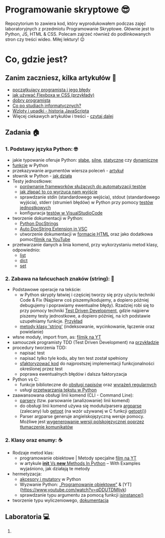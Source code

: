 # Programowanie skryptowe 😎
Repozytorium to zawiera kod, który wyprodukowałem podczas zajęć laboratoryjnych z przedmiotu Programowanie Skryptowe. Głównie jest to Python, JS, HTML & CSS. Polecam zajrzeć również do podlinkowanych stron czy treści wideo. Miłej lektury! :wink:

# Co, gdzie jest?
## Zanim zaczniesz, kilka artykułów :open_book:
- [początkujący programista i jego błędy](https://bulldogjob.pl/readme/poczatkujacy-programista-i-jego-bledy)
- [jak używać Flexboxa w CSS (przykłady)](https://bulldogjob.pl/readme/jak-uzywac-flexbox-w-css-przyklady)
- [dobry programista](https://bulldogjob.pl/readme/dobry-programista-czym-sie-wyroznia)
- [Co po studiach informatycznych?](https://bulldogjob.pl/readme/co-po-studiach-informatycznych)
- [Wzloty i upadki - historia JavaScripta](https://bulldogjob.pl/readme/wzloty-i-upadki-historia-javascript)
- Więcej ciekawych artykułów i treści - [czytaj dalej](https://bulldogjob.pl/readme)


## Zadania :house:
### 1. Podstawy języka Python: :nerd_face:
- jakie typowanie oferuje Python: [słabe](https://pl.wikipedia.org/wiki/Typowanie_s%C5%82abe), [silne](), [statyczne](https://pl.wikipedia.org/wiki/Typowanie_statyczne) czy [dynamiczne](https://pl.wikipedia.org/wiki/Typowanie_dynamiczne)
- [funkcje](https://www.programiz.com/python-programming/function) w Python
- przekazywanie argumentów wiersza poleceń - [artykuł](https://docs.python.org/3/library/sys.html#sys.argv)
- słownik w Python - [jak działa](https://docs.python.org/3/tutorial/datastructures.html#dictionaries) 
- Testy jednostkowe:
    * [porównanie frameworków służących do automatyzacji testów](https://bulldogjob.pl/readme/pytest-vs-unittest-porownanie-frameworkow-do-automatyzacji-testow-w-pythonie) 
    * [jak złapać to co wyrzuca nam wyjście](https://docs.pytest.org/en/7.1.x/how-to/capture-stdout-stderr.html)
    * sprawdzanie stdin (standardowego wejścia), stdout (standardowego wyjścia), stderr (strumień błędów) w Python przy pomocy [testów jednostkowych](https://ryip.me/posts/python/unittest-stdout-stderr/)
    * konfiguracja [testów w VisualStudioCode](https://ryip.me/posts/python/unittest-stdout-stderr/)
- tworzenie dokumentacji w Python:
    * [Python DocStrings](https://www.youtube.com/watch?v=0YUdYk5E-w4)
    * [Auto DocString Extension in VSC](https://www.youtube.com/watch?v=2xa9_A8HH3U)
    * utworzenie dokumentacji w [formacie HTML](https://qabrio.pl/sphinx-generacja-specyfikacji/) oraz jako dodatkowa pomoc[filmik na YouTube](https://www.youtube.com/watch?v=BWIrhgCAae0)
- przetwarzanie danych a linia komend, przy wykorzystaniu metod klasy, odpowiednio:
    * [list](https://docs.python.org/3/tutorial/datastructures.html#more-on-lists)
    * [dict](https://docs.python.org/3/tutorial/datastructures.html#dictionaries)
    * [set](https://docs.python.org/3/tutorial/datastructures.html#sets)

### 2. Zabawa na łańcuchach znaków (string): :partying_face:
- Podstawowe operacje na tekście:
    * w Python skrypty łatwiej i częściej tworzy się przy użyciu techniki Code & Fix (Najpierw coś piszemy/kodujemy, a dopiero później debugujemy i poprawiamy ewentualne błędy). Rzadziej robi się to przy pomocy techniki [Test Driven Development](https://softnauts.com/pl/blog/tdd-co-to-jest-i-dlaczego-warto-go-uzywac), gdzie najpierw piszemy testy jednostkowe, a dopiero później, na ich podstawie uzupełniamy funkcje. [Przykład](https://www.freecodecamp.org/news/learning-to-test-with-python-997ace2d8abe/)
    * [metody klasy 'string'](http://www.oprojektowaniu.pl/python-dla-inzynierow-napisy/) (indeksowanie, wycinkowanie, łączenie oraz powielanie)
- włsne moduły, import from, as: [filmik na YT](https://www.youtube.com/watch?v=EFIX33Mjzpg)
- samouczek programisty TDD (Test Driven Development) na [przykładzie](https://www.samouczekprogramisty.pl/test-driven-development-na-przykladzie/)
- procedury tworzenia TDD:
    * napisać test
    * napisać tylko tyle kodu, aby ten test został spełniony
    * [sfaktoryzować kod](https://infotraining.bitbucket.io/cpp-tdd/tdd.htm) do najprostszej implementacji funkcjonalności określonej przez test
    * poprawa ewentualnych błędów i dalsza faktoryzacja
- Python vs C:
    * funkcje biblioteczne do [obsługi napisów](https://www.gnu.org/software/libc/manual/html_node/String-and-Array-Utilities.html) oraz [wyrażeń regularnych](https://www.gnu.org/software/libc/manual/html_node/Pattern-Matching.html)
    * usługi [przetwarzania tekstu w Python](https://docs.python.org/pl/3/library/text.html)
- zaawansowana obsługi linii komend (CLI - Command Line):
    * [parsery](https://newsblog.pl/jak-analizowac-argumenty-wiersza-polecen-w-pythonie/) (tzw. parsowanie (analizowanie) linii komend)
    * do obsługi linii komend używa się modułu/parsera [argparse](https://docs.python.org/pl/3/library/argparse.html) (zalecany) lub [getopt](https://docs.python.org/pl/3/library/getopt.html) (na wzór używanej w C funkcji [getopt()](https://en.wikipedia.org/wiki/Getopt))
    * Parser argparse generuje angielskojęzyczną wersje pomocy. Możliwe jest [wygenerowanie wersji polskojęzycznej poprzez tłumaczenie komunikatów](https://stackoverflow.com/questions/22951442/how-to-make-pythons-argparse-generate-non-english-text) 

### 2. Klasy oraz enumy: :coffee:
- Rodzaje metod klas:
    * programowanie obiektowe | Metody specjalne [film na YT](https://www.youtube.com/watch?v=KgP_9A_x-Qo)
    * w artykule [__init__ Vs __new__ Methods In Python](https://geekpython.in/init-vs-new) – With Examples wyjaśniono, jak działają te metody
- hermetyzacja:
    * [akcesory i mutatory](https://www.slawomirkwiatkowski.pl/index.php/2019/09/08/akcesory-i-mutatory-w-pythonie-cz-1/) w Python
    * Wyzwanie Python: [„Programowanie obiektowe”](https://www.kodolamacz.pl/blog/wyzwanie-python-4-programowanie-obiektowe/) & [YT] (https://www.youtube.com/watch?v=qDDUTDMljvk)
    * sprawdzanie typu argumentu za pomocą funkcji [isinstance()](https://www.programiz.com/python-programming/methods/built-in/isinstance)
- tworzenie typu wyliczeniowego, [dokumentacja](https://docs.python.org/3/library/enum.html) 


## Laboratoria :computer:
1. 